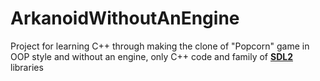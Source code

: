 # ArkanoidWithoutAnEngine
Project for learning C++ through making the clone of "Popcorn" game in OOP style and without an engine, only C++ code and family of [**SDL2**](https://github.com/libsdl-org/SDL) libraries
